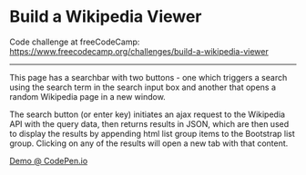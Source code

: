 # Build a Wikipedia Viewer  

Code challenge at freeCodeCamp:  
https://www.freecodecamp.org/challenges/build-a-wikipedia-viewer   

---

This page has a searchbar with two buttons - one which triggers a search using the search term in the search input box and another that opens a random Wikipedia page in a new window.   

The search button (or enter key) initiates an ajax request to the Wikipedia API with the query data, then returns results in JSON, which are then used to display the results by appending html list group items to the Bootstrap list group. Clicking on any of the results will open a new tab with that content.   


[Demo @ CodePen.io](https://codepen.io/brimarq/pen/JvmZNo)  